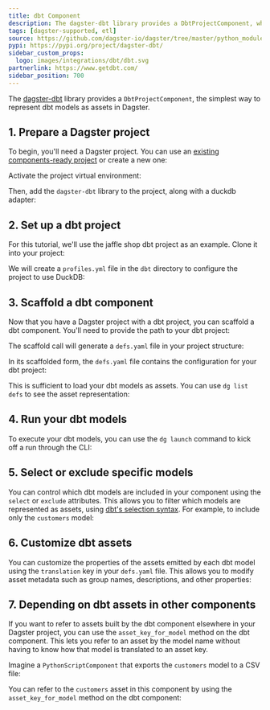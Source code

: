 ```yaml
---
title: dbt Component
description: The dagster-dbt library provides a DbtProjectComponent, which can be used to represent dbt models as assets in Dagster.
tags: [dagster-supported, etl]
source: https://github.com/dagster-io/dagster/tree/master/python_modules/libraries/dagster-dbt
pypi: https://pypi.org/project/dagster-dbt/
sidebar_custom_props:
  logo: images/integrations/dbt/dbt.svg
partnerlink: https://www.getdbt.com/
sidebar_position: 700
---
```


The [dagster-dbt](/api/libraries/dagster-dbt) library provides a `DbtProjectComponent`, the simplest way to represent dbt models as assets in Dagster.

## 1. Prepare a Dagster project

To begin, you'll need a Dagster project. You can use an [existing components-ready project](/guides/build/projects/moving-to-components/migrating-project) or create a new one:

<CliInvocationExample path="docs_snippets/docs_snippets/guides/components/integrations/dbt-component/1-scaffold-project.txt" />

Activate the project virtual environment:

<CliInvocationExample contents="source .venv/bin/activate" />

Then, add the `dagster-dbt` library to the project, along with a duckdb adapter:

<CliInvocationExample path="docs_snippets/docs_snippets/guides/components/integrations/dbt-component/2-add-dbt.txt" />

## 2. Set up a dbt project

For this tutorial, we'll use the jaffle shop dbt project as an example. Clone it into your project:

<CliInvocationExample path="docs_snippets/docs_snippets/guides/components/integrations/dbt-component/3-jaffle-clone.txt" />

We will create a `profiles.yml` file in the `dbt` directory to configure the project to use DuckDB:

<CodeExample
  path="docs_snippets/docs_snippets/guides/components/integrations/dbt-component/4-profiles.yml"
  title="dbt/profiles.yml"
  language="yaml"
/>

## 3. Scaffold a dbt component

Now that you have a Dagster project with a dbt project, you can scaffold a dbt component. You'll need to provide the path to your dbt project:

<CliInvocationExample path="docs_snippets/docs_snippets/guides/components/integrations/dbt-component/5-scaffold-dbt-component.txt" />

The scaffold call will generate a `defs.yaml` file in your project structure:

<CliInvocationExample path="docs_snippets/docs_snippets/guides/components/integrations/dbt-component/6-tree.txt" />

In its scaffolded form, the `defs.yaml` file contains the configuration for your dbt project:

<CodeExample
  path="docs_snippets/docs_snippets/guides/components/integrations/dbt-component/7-component.yaml"
  title="my_project/defs/dbt_ingest/defs.yaml"
  language="yaml"
/>

This is sufficient to load your dbt models as assets. You can use `dg list defs` to see the asset representation:

<WideContent maxSize={1100}>
  <CliInvocationExample path="docs_snippets/docs_snippets/guides/components/integrations/dbt-component/8-list-defs.txt" />
</WideContent>

## 4. Run your dbt models

To execute your dbt models, you can use the `dg launch` command to kick off a run through the CLI:

<CliInvocationExample path="docs_snippets/docs_snippets/guides/components/integrations/dbt-component/9-dbt-run.txt" />

## 5. Select or exclude specific models

You can control which dbt models are included in your component using the `select` or `exclude` attributes. This allows you to filter which models are represented as assets, using [dbt's selection syntax](https://docs.getdbt.com/reference/node-selection/syntax). For example, to include only the `customers` model:

<CodeExample
  path="docs_snippets/docs_snippets/guides/components/integrations/dbt-component/10-customized-component.yaml"
  title="my_project/defs/dbt_ingest/defs.yaml"
  language="yaml"
/>

<WideContent maxSize={1100}>
  <CliInvocationExample path="docs_snippets/docs_snippets/guides/components/integrations/dbt-component/11-list-defs.txt" />
</WideContent>

## 6. Customize dbt assets

You can customize the properties of the assets emitted by each dbt model using the `translation` key in your `defs.yaml` file. This allows you to modify asset metadata such as group names, descriptions, and other properties:

<CodeExample
  path="docs_snippets/docs_snippets/guides/components/integrations/dbt-component/12-customized-component.yaml"
  title="my_project/defs/dbt_ingest/defs.yaml"
  language="yaml"
/>

<WideContent maxSize={1100}>
  <CliInvocationExample path="docs_snippets/docs_snippets/guides/components/integrations/dbt-component/13-list-defs.txt" />
</WideContent>

## 7. Depending on dbt assets in other components

If you want to refer to assets built by the dbt component elsewhere in your Dagster project, you can use the `asset_key_for_model` method on the dbt component.
This lets you refer to an asset by the model name without having to know how that model is translated to an asset key.

Imagine a `PythonScriptComponent` that exports the `customers` model to a CSV file:

<CliInvocationExample path="docs_snippets/docs_snippets/guides/components/integrations/dbt-component/14-scaffold-python-script-component.txt" />

<CliInvocationExample path="docs_snippets/docs_snippets/guides/components/integrations/dbt-component/15-touch-export-customers.txt" />

You can refer to the `customers` asset in this component by using the `asset_key_for_model` method on the dbt component:

<CodeExample
  path="docs_snippets/docs_snippets/guides/components/integrations/dbt-component/16-component.yaml"
  title="my_project/defs/my_python_script/defs.yaml"
  language="yaml"
/>

<WideContent maxSize={1100}>
  <CliInvocationExample path="docs_snippets/docs_snippets/guides/components/integrations/dbt-component/17-list-defs.txt" />
</WideContent>
